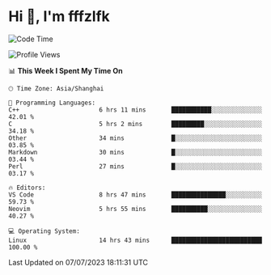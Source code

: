 # Hi 👋, I'm fffzlfk

<!--START_SECTION:waka-->
![Code Time](http://img.shields.io/badge/Code%20Time-263%20hrs%2049%20mins-blue)

![Profile Views](http://img.shields.io/badge/Profile%20Views-0-blue)

📊 **This Week I Spent My Time On** 

```text
🕑︎ Time Zone: Asia/Shanghai

💬 Programming Languages: 
C++                      6 hrs 11 mins       ███████████░░░░░░░░░░░░░░   42.01 % 
C                        5 hrs 2 mins        █████████░░░░░░░░░░░░░░░░   34.18 % 
Other                    34 mins             █░░░░░░░░░░░░░░░░░░░░░░░░   03.85 % 
Markdown                 30 mins             █░░░░░░░░░░░░░░░░░░░░░░░░   03.44 % 
Perl                     27 mins             █░░░░░░░░░░░░░░░░░░░░░░░░   03.17 % 

🔥 Editors: 
VS Code                  8 hrs 47 mins       ███████████████░░░░░░░░░░   59.73 % 
Neovim                   5 hrs 55 mins       ██████████░░░░░░░░░░░░░░░   40.27 % 

💻 Operating System: 
Linux                    14 hrs 43 mins      █████████████████████████   100.00 % 
```


 Last Updated on 07/07/2023 18:11:31 UTC
<!--END_SECTION:waka-->
